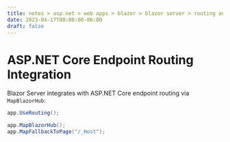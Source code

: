 ```yaml
---
title: notes > asp.net > web apps > blazor > blazor server > routing and navigation
date: 2023-04-17T00:00:00-06:00
draft: false
---
```


# ASP.NET Core Endpoint Routing Integration
Blazor Server integrates with ASP.NET Core endpoint routing via `MapBlazorHub`:
```cs
app.UseRouting();

app.MapBlazorHub();
app.MapFallbackToPage("/_Host");
```
